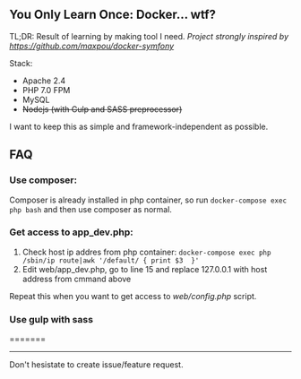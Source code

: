 You Only Learn Once: Docker... wtf?
-----------------------------------
TL;DR: Result of learning by making tool I need.
_Project strongly inspired by https://github.com/maxpou/docker-symfony_

Stack:
- Apache 2.4
- PHP 7.0 FPM
- MySQL
- ~~Nodejs (with Gulp and SASS preprocessor)~~

I want to keep this as simple and framework-independent as possible.

FAQ
---
### Use composer:
Composer is already installed in php container, so run `docker-compose exec php bash` and then use composer as normal.

### Get access to app_dev.php:
1. Check host ip addres from php container: `docker-compose exec php /sbin/ip route|awk '/default/ { print $3  }'`
2. Edit web/app_dev.php, go to line 15 and replace 127.0.0.1 with host address from cmmand above

Repeat this when you want to get access to _web/config.php_ script.

### Use gulp with sass
=======
___
Don't hesistate to create issue/feature request.

